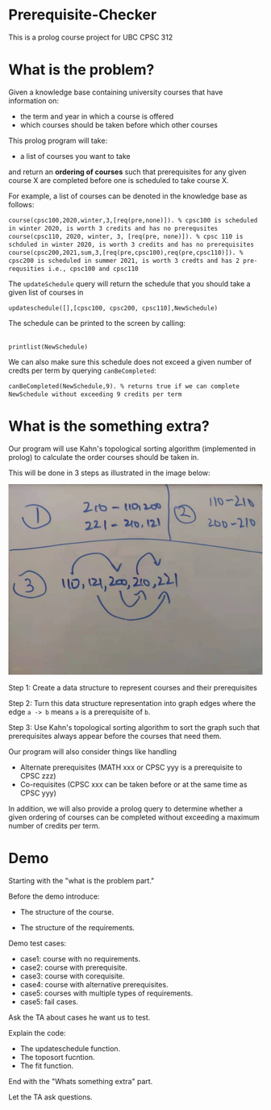 # Prerequisite-Checker 

This is a prolog course project for UBC CPSC 312

# What is the problem?

Given a knowledge base containing university courses that have information on:

- the term and year in which a course is offered
- which courses should be taken before which other courses

This prolog program will take:

- a list of courses you want to take

and return an **ordering of courses** such that prerequisites for any given course X are completed before one is scheduled to take course X.

For example, a list of courses can be denoted in the knowledge base as follows:

```
course(cpsc100,2020,winter,3,[req(pre,none)]). % cpsc100 is scheduled in winter 2020, is worth 3 credits and has no prerequsites 
course(cpsc110, 2020, winter, 3, [req(pre, none)]). % cpsc 110 is schduled in winter 2020, is worth 3 credits and has no prerequisites
course(cpsc200,2021,sum,3,[req(pre,cpsc100),req(pre,cpsc110)]). % cpsc200 is scheduled in summer 2021, is worth 3 credts and has 2 pre-requsities i.e., cpsc100 and cpsc110

```

The ```updateSchedule``` query will return the schedule that you should take a given list of courses in

```
updateschedule([],[cpsc100, cpsc200, cpsc110],NewSchedule)

```

The schedule can be printed to the screen by calling:

```

printlist(NewSchedule)

```

We can also make sure this schedule does not exceed a given number of credts per term by querying ```canBeCompleted```:

```
canBeCompleted(NewSchedule,9). % returns true if we can complete NewSchedule without exceeding 9 credits per term
```
# What is the something extra?

Our program will use Kahn's topological sorting algorithm (implemented in prolog) to calculate the order courses should be taken in.

This will be done in 3 steps as illustrated in the image below:

![topoSort](./topoSort.jpeg)

Step 1: Create a data structure to represent courses and their prerequisites 

Step 2: Turn this data structure representation into graph edges where the edge ```a -> b``` means ```a``` is a prerequisite of ```b```.

Step 3: Use Kahn's topological sorting algorithm to sort the graph such that prerequisites always appear before the courses that need them.

Our program will also consider things like handling

- Alternate prerequisites (MATH xxx or CPSC yyy is a prerequisite to CPSC zzz)
- Co-requisites (CPSC xxx can be taken before or at the same time as CPSC yyy)

In addition, we will also provide a prolog query to determine whether a given ordering of courses can be completed without exceeding a maximum number of credits per term.

# Demo

Starting with the "what is the problem part."

Before the demo introduce:

- The structure of the course.
  
- The structure of the requirements.

Demo test cases:

- case1: course with no requirements.
- case2: course with prerequisite.
- case3: course with corequisite.
- case4: course with alternative prerequisites.
- case5: courses with multiple types of requirements.
- case5: fail cases.

Ask the TA about cases he want us to test.

Explain the code:

- The updateschedule function.
- The toposort fucntion.
- The fit function.

End with the "Whats something extra" part.

Let the TA ask questions.
  
